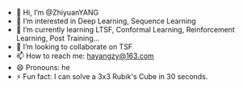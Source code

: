 - 👋 Hi, I’m @ZhiyuanYANG
- 👀 I’m interested in Deep Learning, Sequence Learning
- 🌱 I’m currently learning LTSF, Conformal Learning, Reinforcement Learning, Post Training...
- 💞️ I’m looking to collaborate on TSF
- 📫 How to reach me: hayangzy@163.com
- 😄 Pronouns: he
- ⚡ Fun fact: I can solve a 3x3 Rubik's Cube in 30 seconds.

